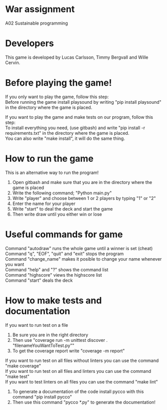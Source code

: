 # War assignment
A02 Sustainable programming

# Developers
This game is developed by Lucas Carlsson, Timmy Bergvall and Wille Cervin.

# Before playing the game!
If you only want to play the game, follow this step:<br/>
Before running the game install playsound by writing "pip install playsound" in the directory where the game is placed.<br/>

If you want to play the game and make tests on our program, follow this step:<br/>
To install everything you need, (use gitbash) and write "pip install -r requirements.txt" in the directory where the game is placed.<br/>
You can also write "make install", it will do the same thing.<br/>

# How to run the game
This is an alternative way to run the program!
1. Open gitbash and make sure that you are in the directory where the game is placed
2. Write the following command; "Python main.py"
3. Write "player" and choose between 1 or 2 players by typing "1" or "2"
4. Enter the name for your player
5. Write "start" to deal the deck and start the game
6. Then write draw until you either win or lose

# Useful commands for game
Command "autodraw" runs the whole game until a winner is set (cheat)<br/>
Command "q", "EOF", "quit" and "exit" stops the program<br/>
Command "change_name" makes it posible to change your name whenever you want<br/>
Command "help" and "?" shows the command list<br/>
Command "highscore" views the highscore list<br/>
Command "start" deals the deck<br/>

# How to make tests and documentation
If you want to run test on a file
1. Be sure you are in the right directory 
2. Then use "coverage run -m unittest discover . "filenameYouWantToTest.py""
3. To get the coverage report write "coverage -m report"

If you want to run test on all files without linters you can use the command "make coverage"<br/>
If you want to run test on all files and linters you can use the command "make test"<br/>
If you want to test linters on all files you can use the command "make lint"<br/>

1. To generate a documentation of the code install pycco with this command "pip install pycco"
2. Then use this command "pycco *.py" to generate the documentation!
